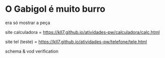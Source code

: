 # O Gabigol é muito burro
era só mostrar a peça 


site calculadora = https://kll7.github.io/atividades-pw/calculadora/calc.html

site tel (teste) = https://kll7.github.io/atividades-pw/telefone/tele.html

schema & vod verification

